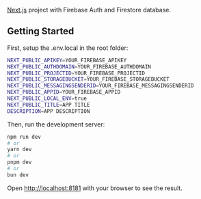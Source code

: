 [Next.js](https://nextjs.org/) project with Firebase Auth and Firestore database.

## Getting Started

First, setup the .env.local in the root folder:

```bash
NEXT_PUBLIC_APIKEY=YOUR_FIREBASE_APIKEY
NEXT_PUBLIC_AUTHDOMAIN=YOUR_FIREBASE_AUTHDOMAIN
NEXT_PUBLIC_PROJECTID=YOUR_FIREBASE_PROJECTID
NEXT_PUBLIC_STORAGEBUCKET=YOUR_FIREBASE_STORAGEBUCKET
NEXT_PUBLIC_MESSAGINGSENDERID=YOUR_FIREBASE_MESSAGINGSENDERID
NEXT_PUBLIC_APPID=YOUR_FIREBASE_APPID
NEXT_PUBLIC_LOCAL_ENV=true
NEXT_PUBLIC_TITLE=APP TITLE
DESCRIPTION=APP DESCRIPTION
```

Then, run the development server:

```bash
npm run dev
# or
yarn dev
# or
pnpm dev
# or
bun dev
```

Open [http://localhost:8181](http://localhost:8181) with your browser to see the result.
